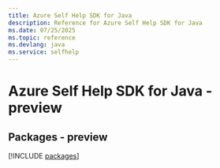 ```yaml
---
title: Azure Self Help SDK for Java
description: Reference for Azure Self Help SDK for Java
ms.date: 07/25/2025
ms.topic: reference
ms.devlang: java
ms.service: selfhelp
---
```

# Azure Self Help SDK for Java - preview
## Packages - preview
[!INCLUDE [packages](self-help-index.md)]